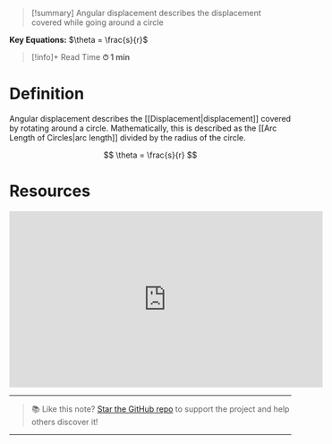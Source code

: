 
> [!summary]
Angular displacement describes the displacement covered while going around a circle
> 
**Key Equations:**
$\theta = \frac{s}{r}$

>[!info]+ Read Time
**⏱ 1 min**

# Definition 
Angular displacement describes the [[Displacement|displacement]] covered by rotating around a circle. Mathematically, this is described as the [[Arc Length of Circles|arc length]] divided by the radius of the circle.

$$
\theta = \frac{s}{r}
$$

# Resources
<iframe width="560" height="315" src="https://www.youtube.com/embed/V9lbH_LkCio?si=n88J7ZilHZF6_siM" title="YouTube video player" frameborder="0" allow="accelerometer; autoplay; clipboard-write; encrypted-media; gyroscope; picture-in-picture; web-share" referrerpolicy="strict-origin-when-cross-origin" allowfullscreen></iframe>


---

> 📚 Like this note? [Star the GitHub repo](https://github.com/rajeevphysics/Obsidian-MathMatter) to support the project and help others discover it!

---
